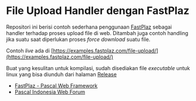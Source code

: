 # File Upload Handler dengan FastPlaz


Repositori ini berisi contoh sederhana penggunaan [FastPlaz](https://fastplaz.com) sebagai handler terhadap proses upload file di web. Ditambah juga contoh handling jika suatu saat diperlukan proses *force download* suatu file.

Contoh *live* ada di [https://examples.fastplaz.com/file-upload/](https://examples.fastplaz.com/file-upload/)

Buat yang kesulitan untuk kompilasi, sudah disediakan file *executable* untuk linux yang bisa diunduh dari halaman [Release](https://github.com/luridarmawan/fastplaz-example-fileupload/releases)


- [FastPlaz - Pascal Web Framework](https://fastplaz.com) 
- [Pascal Indonesia Web Forum](https://pascal-id.org)

